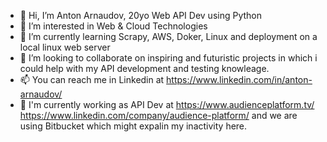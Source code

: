 - 👋 Hi, I’m Anton Arnaudov, 20yo Web API Dev using Python
- 👀 I’m interested in Web & Cloud Technologies
- 🌱 I’m currently learning Scrapy, AWS, Doker, Linux and deployment on a local linux web server
- 💞️ I’m looking to collaborate on inspiring and futuristic projects in which i could help with my API development and testing knowleage.
- 📫 You can reach me in Linkedin at https://www.linkedin.com/in/anton-arnaudov/
- 💼 I'm currently working as API Dev at https://www.audienceplatform.tv/ https://www.linkedin.com/company/audience-platform/ and we are using Bitbucket which might expalin my inactivity here.

<!---
antonarnaudov/antonarnaudov is a ✨ special ✨ repository because its `README.md` (this file) appears on your GitHub profile.
You can click the Preview link to take a look at your changes.
--->
